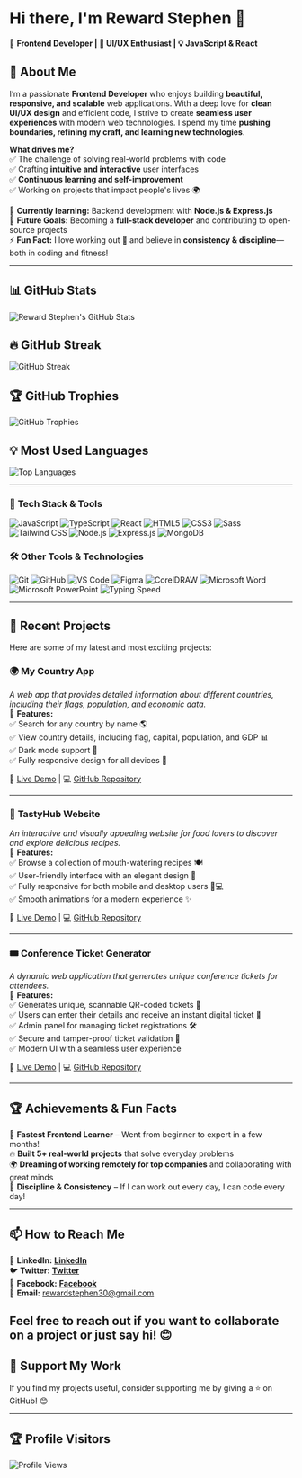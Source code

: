 # Hi there, I'm Reward Stephen 👋  
🚀 **Frontend Developer | 🎨 UI/UX Enthusiast | 💡 JavaScript & React**  

## 🌟 **About Me**  
I’m a passionate **Frontend Developer** who enjoys building **beautiful, responsive, and scalable** web applications. With a deep love for **clean UI/UX design** and efficient code, I strive to create **seamless user experiences** with modern web technologies.  I spend my time **pushing boundaries, refining my craft, and learning new technologies**.  

**What drives me?**  
✅ The challenge of solving real-world problems with code  
✅ Crafting **intuitive and interactive** user interfaces  
✅ **Continuous learning and self-improvement**  
✅ Working on projects that impact people's lives 🌍  

🌱 **Currently learning:** Backend development with **Node.js & Express.js**  
🔭 **Future Goals:** Becoming a **full-stack developer** and contributing to open-source projects  
⚡ **Fun Fact:** I love working out 💪 and believe in **consistency & discipline**—both in coding and fitness!  

---

## 📊 GitHub Stats
![Reward Stephen's GitHub Stats](https://github-readme-stats.vercel.app/api?username=Reward-steve&show_icons=true&theme=radical&count_private=true&hide_border=true&cache_seconds=1800)

## 🔥 GitHub Streak
![GitHub Streak](https://github-readme-streak-stats.herokuapp.com/?user=Reward-steve&theme=radical&hide_border=true)

## 🏆 GitHub Trophies
![GitHub Trophies](https://github-profile-trophy.vercel.app/?username=Reward-steve&theme=radical&no-bg=true&no-frame=true&margin-w=15)

## 💡 Most Used Languages
![Top Languages](https://github-readme-stats.vercel.app/api/top-langs/?username=Reward-steve&layout=compact&theme=radical&hide_border=true&cache_seconds=1800)




---

### 🔧 **Tech Stack & Tools**  
![JavaScript](https://img.shields.io/badge/-JavaScript-F7DF1E?style=flat-square&logo=javascript&logoColor=black) ![TypeScript](https://img.shields.io/badge/-TypeScript-007ACC?style=flat-square&logo=typescript&logoColor=white)  ![React](https://img.shields.io/badge/-React-61DAFB?style=flat-square&logo=react&logoColor=black) ![HTML5](https://img.shields.io/badge/-HTML5-E34F26?style=flat-square&logo=html5&logoColor=white) ![CSS3](https://img.shields.io/badge/-CSS3-1572B6?style=flat-square&logo=css3) ![Sass](https://img.shields.io/badge/-Sass-CC6699?style=flat-square&logo=sass&logoColor=white) ![Tailwind CSS](https://img.shields.io/badge/-Tailwind%20CSS-38B2AC?style=flat-square&logo=tailwind-css&logoColor=white) ![Node.js](https://img.shields.io/badge/-Node.js-339933?style=flat-square&logo=node.js&logoColor=white)  ![Express.js](https://img.shields.io/badge/-Express.js-000000?style=flat-square&logo=express&logoColor=white) ![MongoDB](https://img.shields.io/badge/-MongoDB-47A248?style=flat-square&logo=mongodb&logoColor=white) 
 
### 🛠 **Other Tools & Technologies**  
![Git](https://img.shields.io/badge/-Git-F05032?style=flat-square&logo=git&logoColor=white)  ![GitHub](https://img.shields.io/badge/-GitHub-181717?style=flat-square&logo=github)  ![VS Code](https://img.shields.io/badge/-VS%20Code-007ACC?style=flat-square&logo=visual-studio-code) ![Figma](https://img.shields.io/badge/-Figma-F24E1E?style=flat-square&logo=figma&logoColor=white)  ![CorelDRAW](https://img.shields.io/badge/-CorelDRAW-007A3D?style=flat-square&logo=coreldraw&logoColor=white) ![Microsoft Word](https://img.shields.io/badge/-Microsoft%20Word-2B579A?style=flat-square&logo=microsoftword&logoColor=white) ![Microsoft PowerPoint](https://img.shields.io/badge/-Microsoft%20PowerPoint-B7472A?style=flat-square&logo=microsoftpowerpoint&logoColor=white) ![Typing Speed](https://img.shields.io/badge/-Typing%20Speed%2075%20WPM-00AEEF?style=flat-square&logo=typemaster&logoColor=white)  

---

## 🚀 **Recent Projects**  
Here are some of my latest and most exciting projects:  

### 🌍 **My Country App**  
_A web app that provides detailed information about different countries, including their flags, population, and economic data._  
📌 **Features:**  
✅ Search for any country by name 🌎  
✅ View country details, including flag, capital, population, and GDP 📊  
✅ Dark mode support 🌙  
✅ Fully responsive design for all devices 📱  

🔗 [Live Demo](https://my-country-app-three.vercel.app/) | 💻 [GitHub Repository](https://github.com/Reward-steve/My-Country-App)  

---

### 🍔 **TastyHub Website**  
_An interactive and visually appealing website for food lovers to discover and explore delicious recipes._  
📌 **Features:**  
✅ Browse a collection of mouth-watering recipes 🍽️  
✅ User-friendly interface with an elegant design 🎨  
✅ Fully responsive for both mobile and desktop users 📱💻  
✅ Smooth animations for a modern experience ✨  

🔗 [Live Demo](https://tasty-hub-phi.vercel.app/) | 💻 [GitHub Repository](https://github.com/Reward-steve/Tasty-hub)  


---

### 🎟️ **Conference Ticket Generator**  
_A dynamic web application that generates unique conference tickets for attendees._  
📌 **Features:**  
✅ Generates unique, scannable QR-coded tickets 🎫  
✅ Users can enter their details and receive an instant digital ticket 📝  
✅ Admin panel for managing ticket registrations 🛠️  
✅ Secure and tamper-proof ticket validation 🔐  
✅ Modern UI with a seamless user experience  

🔗 [Live Demo](https://conference-ticket-generator-gamma.vercel.app/) | 💻 [GitHub Repository](https://github.com/Reward-steve/conference-ticket-generator-main)  


---

## 🏆 **Achievements & Fun Facts**  
🎯 **Fastest Frontend Learner** – Went from beginner to expert in a few months!  
🔥 **Built 5+ real-world projects** that solve everyday problems  
🌍 **Dreaming of working remotely for top companies** and collaborating with great minds  
💪 **Discipline & Consistency** – If I can work out every day, I can code every day!  

---
## 📫 How to Reach Me  
💼 **LinkedIn:** [**LinkedIn**](https://www.linkedin.com/in/reward-stephen-166021310/)  
🐦 **Twitter:** [**Twitter**](https://x.com/RewardStephen)  
📘 **Facebook:** [**Facebook**](https://facebook.com/rewardstephen)  
📧 **Email:** rewardstephen30@gmail.com  

Feel free to reach out if you want to collaborate on a project or just say hi! 😊
---

## 🚀 **Support My Work**  
If you find my projects useful, consider supporting me by giving a ⭐ on GitHub! 😊  

---

## 🏆 **Profile Visitors**  
![Profile Views](https://komarev.com/ghpvc/?username=Reward-steve&color=blue)

